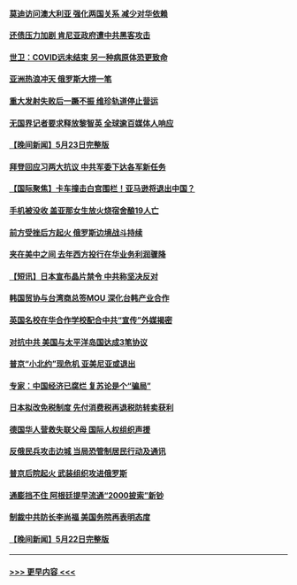 #### [莫迪访问澳大利亚 强化两国关系 减少对华依赖](../pages/prog202/a103719196.md?t=05250343) 
#### [还债压力加剧 肯尼亚政府遭中共黑客攻击](../pages/prog202/a103719001.md?t=05250343) 
#### [世卫：COVID远未结束 另一种病原体恐更致命](../pages/prog202/a103718997.md?t=05250343) 
#### [亚洲热浪冲天 俄罗斯大捞一笔](../pages/prog202/a103718993.md?t=05250343) 
#### [重大发射失败后一蹶不振 维珍轨道停止营运](../pages/prog202/a103718955.md?t=05250343) 
#### [无国界记者要求释放黎智英 全球逾百媒体人响应](../pages/prog202/a103718952.md?t=05250343) 
#### [【晚间新闻】5月23日完整版](../pages/prog202/a103718828.md?t=05250343) 
#### [拜登回应习两大抗议 中共军委下达各军新任务](../pages/prog202/a103718814.md?t=05250343) 
#### [【国际聚焦】卡车撞击白宫围栏！亚马逊将退出中国？](../pages/prog202/a103718820.md?t=05250343) 
#### [手机被没收 盖亚那女生放火烧宿舍酿19人亡](../pages/prog202/a103718824.md?t=05250343) 
#### [前方受挫后方起火 俄罗斯边境战斗持续](../pages/prog202/a103718715.md?t=05250343) 
#### [夹在美中之间 去年西方投行在华业务利润骤降](../pages/prog202/a103718625.md?t=05250343) 
#### [【短讯】日本宣布晶片禁令 中共称坚决反对](../pages/prog202/a103718577.md?t=05250343) 
#### [韩国贸协与台湾商总签MOU 深化台韩产业合作](../pages/prog202/a103718585.md?t=05250343) 
#### [英国名校在华合作学校配合中共“宣传”外媒揭密](../pages/prog202/a103718513.md?t=05250343) 
#### [对抗中共 美国与太平洋岛国达成3笔协议](../pages/prog202/a103718380.md?t=05250343) 
#### [普京“小北约”现危机 亚美尼亚或退出](../pages/prog202/a103718376.md?t=05250343) 
#### [专家：中国经济已腐烂 复苏论是个“骗局”](../pages/prog202/a103718368.md?t=05250343) 
#### [日本拟改免税制度 先付消费税再退税防转卖获利](../pages/prog202/a103718329.md?t=05250343) 
#### [德国华人营救失联父母 国际人权组织声援](../pages/prog202/a103718317.md?t=05250343) 
#### [反俄民兵攻击边城 当局恐管制居民行动及通讯](../pages/prog202/a103718301.md?t=05250343) 
#### [普京后院起火 武装组织攻进俄罗斯](../pages/prog202/a103718286.md?t=05250343) 
#### [通膨挡不住 阿根廷提早流通“2000披索”新钞](../pages/prog202/a103718247.md?t=05250343) 
#### [制裁中共防长李尚福 美国务院再表明态度](../pages/prog202/a103718180.md?t=05250343) 
#### [【晚间新闻】5月22日完整版](../pages/prog202/a103718147.md?t=05250343) 

----
#### [ >>> 更早内容 <<< ](../indexes/prog202-earlier.md)

